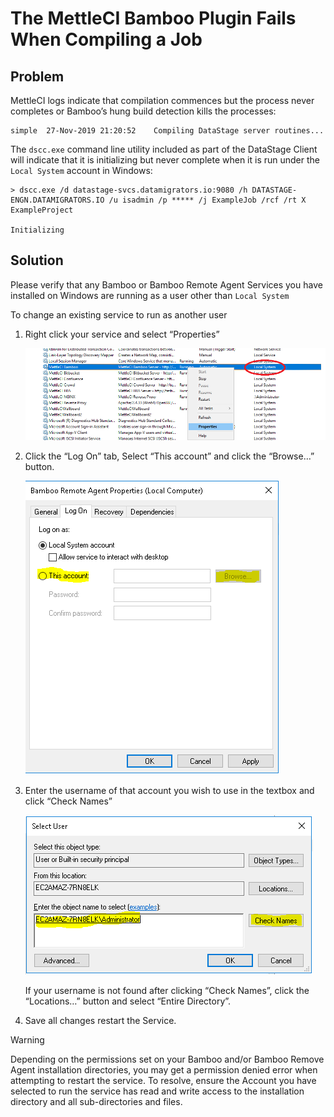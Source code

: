 # The MettleCI Bamboo Plugin Fails When Compiling a Job

## Problem

MettleCI logs indicate that compilation commences but the process never completes or Bamboo’s hung build detection kills the processes:

```
simple	27-Nov-2019 21:20:52	Compiling DataStage server routines...
```

The `dscc.exe` command line utility included as part of the DataStage Client will indicate that it is initializing but never complete when it is run under the `Local System` account in Windows:

```
> dscc.exe /d datastage-svcs.datamigrators.io:9080 /h DATASTAGE-ENGN.DATAMIGRATORS.IO /u isadmin /p ***** /j ExampleJob /rcf /rt X ExampleProject

Initializing

```

## Solution

Please verify that any Bamboo or Bamboo Remote Agent Services you have installed on Windows are running as a user other than `Local System`

To change an existing service to run as another user

1.  Right click your service and select “Properties”
    
    ![](./attachments/image-20191129-012349.png)
    
2.  Click the “Log On” tab, Select “This account” and click the “Browse…” button.
    
    ![](./attachments/image-20191202-214106.png)
    
3.  Enter the username of that account you wish to use in the textbox and click “Check Names”
    
    ![](./attachments/image-20191202-214252.png)
    
    If your username is not found after clicking “Check Names”, click the “Locations…” button and select “Entire Directory”.
    
4.  Save all changes restart the Service.
    

> [!WARNING]
> Depending on the permissions set on your Bamboo and/or Bamboo Remove Agent installation directories, you may get a permission denied error when attempting to restart the service.
> To resolve, ensure the Account you have selected to run the service has read and write access to the installation directory and all sub-directories and files.